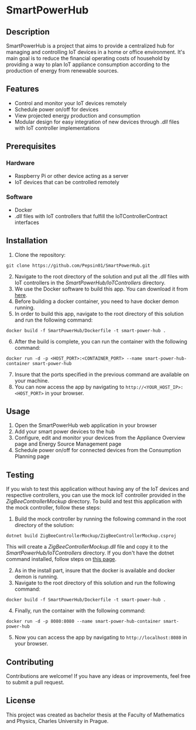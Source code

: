 # SmartPowerHub

## Description
SmartPowerHub is a project that aims to provide a centralized hub for managing and controlling IoT devices in a home or office environment.
It's main goal is to reduce the financial operating costs of household by providing a way to plan IoT appliance consumption according to the production of energy from renewable sources.

## Features
- Control and monitor your IoT devices remotely
- Schedule power on/off for devices
- View projected energy production and consumption
- Modular design for easy integration of new devices through *.dll* files with IoT controller implementations

## Prerequisites

### Hardware
- Raspberry Pi or other device acting as a server
- IoT devices that can be controlled remotely

### Software
- Docker
- *.dll* files with IoT controllers that fulfill the IoTControllerContract interfaces

## Installation
1. Clone the repository:
```
git clone https://github.com/Pepsin01/SmartPowerHub.git
```
2. Navigate to the root directory of the solution and put all the *.dll* files with IoT controllers in the *SmartPowerHub/IoTControllers* directory.
3. We use the Docker software to build this app. You can download it from [here](https://www.docker.com/products/docker-desktop).
4. Before building a docker container, you need to have docker demon running.
5. In order to build this app, navigate to the root directory of this solution and run the following command:
```
docker build -f SmartPowerHub/Dockerfile -t smart-power-hub .
```
6. After the build is complete, you can run the container with the following command:
```
docker run -d -p <HOST_PORT>:<CONTAINER_PORT> --name smart-power-hub-container smart-power-hub
```
7. Insure that the ports specified in the previous command are available on your machine.
8. You can now access the app by navigating to `http://<YOUR_HOST_IP>:<HOST_PORT>` in your browser.

## Usage
1. Open the SmartPowerHub web application in your browser
3. Add your smart power devices to the hub
4. Configure, edit and monitor your devices from the Appliance Overview page and Energy Source Management page
5. Schedule power on/off for connected devices from the Consumption Planning page

## Testing
If you wish to test this application without having any of the IoT devices and respective controllers, you can use the mock IoT controller provided in the *ZigBeeControllerMockup* directory.
To build and test this application with the mock controller, follow these steps:
1. Build the mock controller by running the following command in the root directory of the solution:
```
dotnet build ZigBeeControllerMockup/ZigBeeControllerMockup.csproj
```
This will create a *ZigBeeControllerMockup.dll* file and copy it to the *SmartPowerHub/IoTControllers* directory.
If you don't have the dotnet command installed, follow steps on [this page](https://learn.microsoft.com/en-us/dotnet/core/install/).

2. As in the install part, insure that the docker is available and docker demon is running.
3. Navigate to the root directory of this solution and run the following command:
```
docker build -f SmartPowerHub/Dockerfile -t smart-power-hub .
```
4. Finally, run the container with the following command:
```
docker run -d -p 8080:8080 --name smart-power-hub-container smart-power-hub
```
5. Now you can access the app by navigating to `http://localhost:8080` in your browser.

## Contributing
Contributions are welcome! If you have any ideas or improvements, feel free to submit a pull request.

## License
This project was created as bachelor thesis at the Faculty of Mathematics and Physics, Charles University in Prague.
